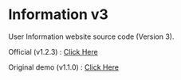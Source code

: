 # Information v3
User Information website source code (Version 3).

Official (v1.2.3) : [Click Here](https://info.tokovn.com/chuyen-theme.php?theme=v3)

Original demo (v1.1.0) : [Click Here](https://tokovn.com/demo/info_v3/)
